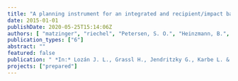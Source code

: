 ```yaml
---
title: "A planning instrument for an integrated and recipient/impact based CSO control under conditions of climate change"
date: 2015-01-01
publishDate: 2020-05-25T15:14:06Z
authors: [ "matzinger", "riechel", "Petersen, S. O.", "Heinzmann, B.", "Pawlowsky-Reusing, E." ]
publication_types: ["6"]
abstract: ""
featured: false
publication: " *In:* Lozán J. L., Grassl H., Jendritzky G., Karbe L. & Reise K. [eds.], Climate Change, Water Supply and Sanitation. Risk assessment, management, mitigation and reduction. IWA Publishing. London"
projects: ["prepared"]
---
```


